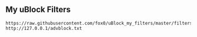 ## My uBlock Filters
```
https://raw.githubusercontent.com/fox0/uBlock_my_filters/master/filters.txt
http://127.0.0.1/advblock.txt
```
